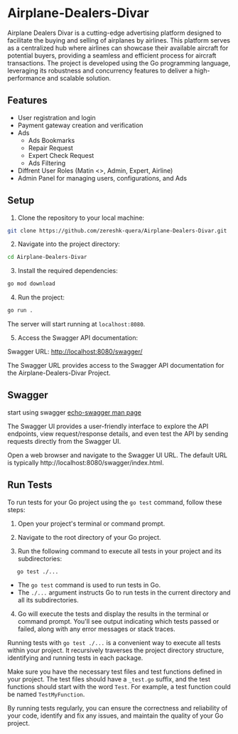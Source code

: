 # Airplane-Dealers-Divar
Airplane Dealers Divar is a cutting-edge advertising platform designed to facilitate the buying and selling of airplanes by airlines. This platform serves as a centralized hub where airlines can showcase their available aircraft for potential buyers, providing a seamless and efficient process for aircraft transactions. The project is developed using the Go programming language, leveraging its robustness and concurrency features to deliver a high-performance and scalable solution.


## Features

- User registration and login
- Payment gateway creation and verification
- Ads
  - Ads Bookmarks
  - Repair Request
  - Expert Check Request
  - Ads Filtering
 - Diffrent User Roles (Matin <<Super User>>, Admin, Expert, Airline)
 - Admin Panel for managing users, configurations, and Ads

## Setup

1. Clone the repository to your local machine:

```bash
git clone https://github.com/zereshk-quera/Airplane-Dealers-Divar.git
```

2. Navigate into the project directory:

```bash
cd Airplane-Dealers-Divar
```

3. Install the required dependencies:

```bash
go mod download
```

4. Run the project:

```bash
go run .
```

The server will start running at `localhost:8080`.

5. Access the Swagger API documentation:

Swagger URL: [http://localhost:8080/swagger/](http://localhost:8080/swagger/)

The Swagger URL provides access to the Swagger API documentation for the Airplane-Dealers-Divar Project.

## Swagger
start using swagger [echo-swagger man page](https://github.com/swaggo/echo-swagger)

The Swagger UI provides a user-friendly interface to explore the API endpoints, view request/response details, and even test the API by sending requests directly from the Swagger UI.

Open a web browser and navigate to the Swagger UI URL. The default URL is typically http://localhost:8080/swagger/index.html.

## Run Tests

To run tests for your Go project using the `go test` command, follow these steps:

1. Open your project's terminal or command prompt.

2. Navigate to the root directory of your Go project.

3. Run the following command to execute all tests in your project and its subdirectories:

```shell
   go test ./...
```

   - The `go test` command is used to run tests in Go.
   - The `./...` argument instructs Go to run tests in the current directory and all its subdirectories.

4. Go will execute the tests and display the results in the terminal or command prompt. You'll see output indicating which tests passed or failed, along with any error messages or stack traces.

Running tests with `go test ./...` is a convenient way to execute all tests within your project. It recursively traverses the project directory structure, identifying and running tests in each package.

Make sure you have the necessary test files and test functions defined in your project. The test files should have a `_test.go` suffix, and the test functions should start with the word `Test`. For example, a test function could be named `TestMyFunction`.

By running tests regularly, you can ensure the correctness and reliability of your code, identify and fix any issues, and maintain the quality of your Go project.

